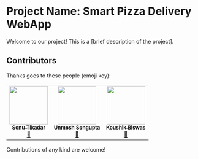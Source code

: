 # Project Name: Smart Pizza Delivery WebApp

Welcome to our project! This is a [brief description of the project].

## Contributors

Thanks goes to these people (emoji key):

<table>
  <tr>
    <td align="center"><a href="https://github.com/SniperKyle"><img src="https://avatars.githubusercontent.com/u/1234567?v=4" width="100px;" alt=""/><br /><sub><b>Sonu Tikadar</b></sub></a><br /><a href="https://www.linkedin.com/in/sonu-tikadar-6b225b1a6/" title="LinkedIn">💼</a></td>
    <td align="center"><a href="https://github.com/Unmesh12345"><img src="https://avatars.githubusercontent.com/u/1234568?v=4" width="100px;" alt=""/><br /><sub><b>Unmesh Sengupta</b></sub></a><br /><a href="https://www.linkedin.com/in/unmesh-sengupta-5a4924201/" title="LinkedIn">💼</a></td>
    <td align="center"><a href="https://github.com/KoushikBiswas909"><img src="https://avatars.githubusercontent.com/u/1234569?v=4" width="100px;" alt=""/><br /><sub><b>Koushik Biswas</b></sub></a><br /><a href="https://www.linkedin.com/in/koushikbiswas2000/" title="LinkedIn">💼</a></td>
  </tr>
</table>

Contributions of any kind are welcome!


